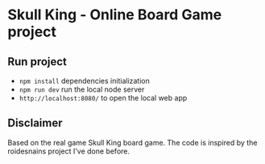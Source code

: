 # Skull King - Online Board Game project

## Run project
* `npm install` dependencies initialization
* `npm run dev` run the local node server
* `http://localhost:8080/` to open the local web app 

## Disclaimer
Based on the real game Skull King board game. The code is inspired by the roidesnains project I've done before.